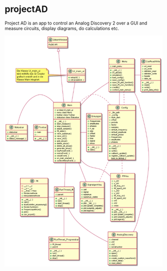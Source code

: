 # projectAD
Project AD is an app to control an Analog Discovery 2 over a GUI and measure circuits, display diagrams, do calculations etc.

![uml](/uml.png)
